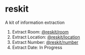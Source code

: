 # reskit

A kit of information extraction

1. Extract Room: [@reskit/room](https://github.com/simo-an/reskit/tree/main/packages/room)
2. Extract Location: [@reskit/location](https://github.com/simo-an/reskit/tree/main/packages/location)
3. Extract Number: [@reskit/number](https://github.com/simo-an/reskit/tree/main/packages/number)
4. Extract Date: In Progress
